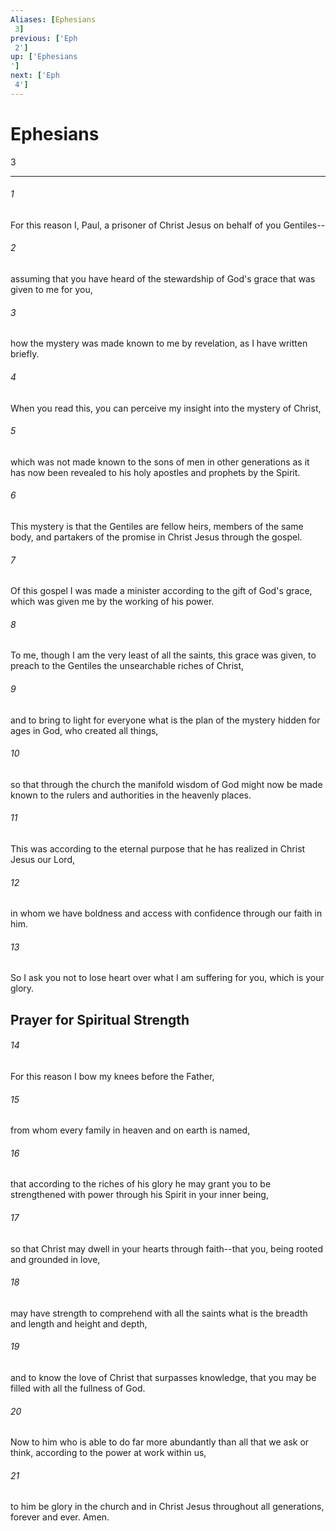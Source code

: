 ```yaml
---
Aliases: [Ephesians 3]
previous: ['Eph 2']
up: ['Ephesians']
next: ['Eph 4']
---
```

# Ephesians 3

***
 

###### 1 
For this reason I, Paul, a prisoner of Christ Jesus on behalf of you Gentiles--  

###### 2 
assuming that you have heard of the stewardship of God's grace that was given to me for you,  

###### 3 
how the mystery was made known to me by revelation, as I have written briefly.  

###### 4 
When you read this, you can perceive my insight into the mystery of Christ,  

###### 5 
which was not made known to the sons of men in other generations as it has now been revealed to his holy apostles and prophets by the Spirit.  

###### 6 
This mystery is that the Gentiles are fellow heirs, members of the same body, and partakers of the promise in Christ Jesus through the gospel.  

###### 7 
Of this gospel I was made a minister according to the gift of God's grace, which was given me by the working of his power.  

###### 8 
To me, though I am the very least of all the saints, this grace was given, to preach to the Gentiles the unsearchable riches of Christ,  

###### 9 
and to bring to light for everyone what is the plan of the mystery hidden for ages in God, who created all things,  

###### 10 
so that through the church the manifold wisdom of God might now be made known to the rulers and authorities in the heavenly places.  

###### 11 
This was according to the eternal purpose that he has realized in Christ Jesus our Lord,  

###### 12 
in whom we have boldness and access with confidence through our faith in him.  

###### 13 
So I ask you not to lose heart over what I am suffering for you, which is your glory.  ## Prayer for Spiritual Strength  

###### 14 
For this reason I bow my knees before the Father,  

###### 15 
from whom every family in heaven and on earth is named,  

###### 16 
that according to the riches of his glory he may grant you to be strengthened with power through his Spirit in your inner being,  

###### 17 
so that Christ may dwell in your hearts through faith--that you, being rooted and grounded in love,  

###### 18 
may have strength to comprehend with all the saints what is the breadth and length and height and depth,  

###### 19 
and to know the love of Christ that surpasses knowledge, that you may be filled with all the fullness of God.  

###### 20 
Now to him who is able to do far more abundantly than all that we ask or think, according to the power at work within us,  

###### 21 
to him be glory in the church and in Christ Jesus throughout all generations, forever and ever. Amen.
